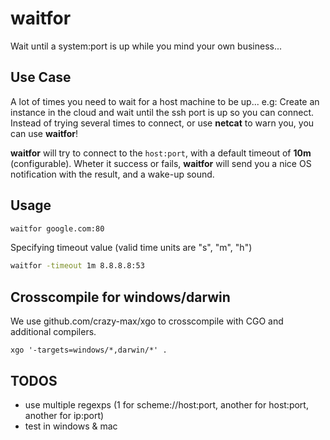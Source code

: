 # waitfor
Wait until a system:port is up while you mind your own business... 

## Use Case
A lot of times you need to wait for a host machine to be up...
e.g: Create an instance in the cloud and wait until the ssh port is up so you can connect.
Instead of trying several times to connect, or use **netcat** to warn you, you can use **waitfor**!

**waitfor** will try to connect to the `host:port`, with a default timeout of **10m** (configurable). Wheter it success or fails, **waitfor** will send you a nice OS notification with the result, and a wake-up sound.

## Usage
```bash
waitfor google.com:80
```

Specifying timeout value (valid time units are "s", "m", "h")
```bash
waitfor -timeout 1m 8.8.8.8:53 
```

## Crosscompile for windows/darwin
We use github.com/crazy-max/xgo to crosscompile with CGO and additional compilers.
```
xgo '-targets=windows/*,darwin/*' .
```

## TODOS
- use multiple regexps (1 for scheme://host:port, another for host:port, another for ip:port)
- test in windows & mac
